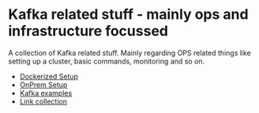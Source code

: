 # Kafka related stuff - mainly ops and infrastructure focussed

A collection of Kafka related stuff.
Mainly regarding OPS related things like setting up a cluster, basic commands, monitoring and so on.

  * [ Dockerized Setup](readme_docker.md)
  * [ OnPrem Setup](readme_onprem.md)
  * [ Kafka examples](kafka_examples.md)
  * [ Link collection](link_collection.md)



